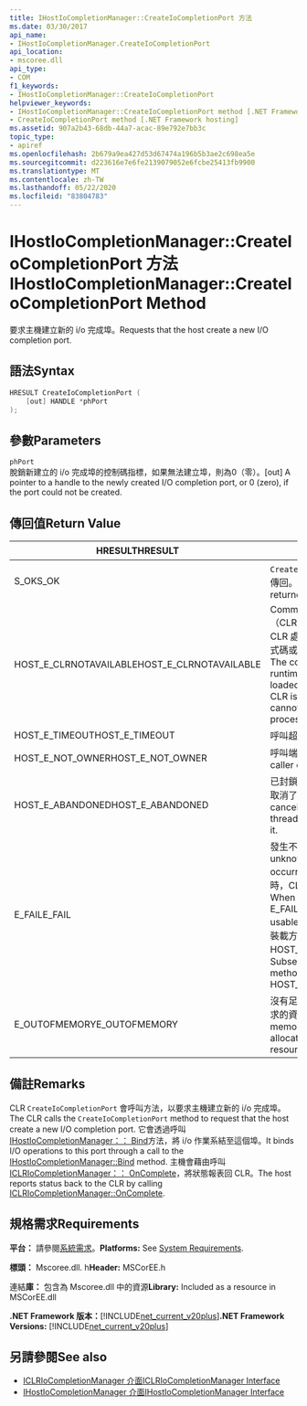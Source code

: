 ```yaml
---
title: IHostIoCompletionManager::CreateIoCompletionPort 方法
ms.date: 03/30/2017
api_name:
- IHostIoCompletionManager.CreateIoCompletionPort
api_location:
- mscoree.dll
api_type:
- COM
f1_keywords:
- IHostIoCompletionManager::CreateIoCompletionPort
helpviewer_keywords:
- IHostIoCompletionManager::CreateIoCompletionPort method [.NET Framework hosting]
- CreateIoCompletionPort method [.NET Framework hosting]
ms.assetid: 907a2b43-68db-44a7-acac-89e792e7bb3c
topic_type:
- apiref
ms.openlocfilehash: 2b679a9ea427d53d67474a196b5b3ae2c698ea5e
ms.sourcegitcommit: d223616e7e6fe2139079052e6fcbe25413fb9900
ms.translationtype: MT
ms.contentlocale: zh-TW
ms.lasthandoff: 05/22/2020
ms.locfileid: "83804783"
---
```

# <a name="ihostiocompletionmanagercreateiocompletionport-method"></a><span data-ttu-id="43d25-102">IHostIoCompletionManager::CreateIoCompletionPort 方法</span><span class="sxs-lookup"><span data-stu-id="43d25-102">IHostIoCompletionManager::CreateIoCompletionPort Method</span></span>
<span data-ttu-id="43d25-103">要求主機建立新的 i/o 完成埠。</span><span class="sxs-lookup"><span data-stu-id="43d25-103">Requests that the host create a new I/O completion port.</span></span>  
  
## <a name="syntax"></a><span data-ttu-id="43d25-104">語法</span><span class="sxs-lookup"><span data-stu-id="43d25-104">Syntax</span></span>  
  
```cpp  
HRESULT CreateIoCompletionPort (  
    [out] HANDLE *phPort  
);  
```  
  
## <a name="parameters"></a><span data-ttu-id="43d25-105">參數</span><span class="sxs-lookup"><span data-stu-id="43d25-105">Parameters</span></span>  
 `phPort`  
 <span data-ttu-id="43d25-106">脫銷新建立的 i/o 完成埠的控制碼指標，如果無法建立埠，則為0（零）。</span><span class="sxs-lookup"><span data-stu-id="43d25-106">[out] A pointer to a handle to the newly created I/O completion port, or 0 (zero), if the port could not be created.</span></span>  
  
## <a name="return-value"></a><span data-ttu-id="43d25-107">傳回值</span><span class="sxs-lookup"><span data-stu-id="43d25-107">Return Value</span></span>  
  
|<span data-ttu-id="43d25-108">HRESULT</span><span class="sxs-lookup"><span data-stu-id="43d25-108">HRESULT</span></span>|<span data-ttu-id="43d25-109">描述</span><span class="sxs-lookup"><span data-stu-id="43d25-109">Description</span></span>|  
|-------------|-----------------|  
|<span data-ttu-id="43d25-110">S_OK</span><span class="sxs-lookup"><span data-stu-id="43d25-110">S_OK</span></span>|<span data-ttu-id="43d25-111">`CreateIoCompletionPort`已成功傳回。</span><span class="sxs-lookup"><span data-stu-id="43d25-111">`CreateIoCompletionPort` returned successfully.</span></span>|  
|<span data-ttu-id="43d25-112">HOST_E_CLRNOTAVAILABLE</span><span class="sxs-lookup"><span data-stu-id="43d25-112">HOST_E_CLRNOTAVAILABLE</span></span>|<span data-ttu-id="43d25-113">Common language runtime （CLR）尚未載入進程中，或 CLR 處於無法執行 managed 程式碼或成功處理呼叫的狀態。</span><span class="sxs-lookup"><span data-stu-id="43d25-113">The common language runtime (CLR) has not been loaded into a process, or the CLR is in a state in which it cannot run managed code or process the call successfully.</span></span>|  
|<span data-ttu-id="43d25-114">HOST_E_TIMEOUT</span><span class="sxs-lookup"><span data-stu-id="43d25-114">HOST_E_TIMEOUT</span></span>|<span data-ttu-id="43d25-115">呼叫超時。</span><span class="sxs-lookup"><span data-stu-id="43d25-115">The call timed out.</span></span>|  
|<span data-ttu-id="43d25-116">HOST_E_NOT_OWNER</span><span class="sxs-lookup"><span data-stu-id="43d25-116">HOST_E_NOT_OWNER</span></span>|<span data-ttu-id="43d25-117">呼叫端沒有擁有鎖定。</span><span class="sxs-lookup"><span data-stu-id="43d25-117">The caller does not own the lock.</span></span>|  
|<span data-ttu-id="43d25-118">HOST_E_ABANDONED</span><span class="sxs-lookup"><span data-stu-id="43d25-118">HOST_E_ABANDONED</span></span>|<span data-ttu-id="43d25-119">已封鎖的執行緒或光纖在等候時取消了事件。</span><span class="sxs-lookup"><span data-stu-id="43d25-119">An event was canceled while a blocked thread or fiber was waiting on it.</span></span>|  
|<span data-ttu-id="43d25-120">E_FAIL</span><span class="sxs-lookup"><span data-stu-id="43d25-120">E_FAIL</span></span>|<span data-ttu-id="43d25-121">發生不明的嚴重失敗。</span><span class="sxs-lookup"><span data-stu-id="43d25-121">An unknown catastrophic failure occurred.</span></span> <span data-ttu-id="43d25-122">當方法傳回 E_FAIL 時，CLR 就無法在進程內使用。</span><span class="sxs-lookup"><span data-stu-id="43d25-122">When a method returns E_FAIL, the CLR is no longer usable within the process.</span></span> <span data-ttu-id="43d25-123">對裝載方法的後續呼叫會傳回 HOST_E_CLRNOTAVAILABLE。</span><span class="sxs-lookup"><span data-stu-id="43d25-123">Subsequent calls to hosting methods return HOST_E_CLRNOTAVAILABLE.</span></span>|  
|<span data-ttu-id="43d25-124">E_OUTOFMEMORY</span><span class="sxs-lookup"><span data-stu-id="43d25-124">E_OUTOFMEMORY</span></span>|<span data-ttu-id="43d25-125">沒有足夠的記憶體可用來配置要求的資源。</span><span class="sxs-lookup"><span data-stu-id="43d25-125">Not enough memory was available to allocate the requested resource.</span></span>|  
  
## <a name="remarks"></a><span data-ttu-id="43d25-126">備註</span><span class="sxs-lookup"><span data-stu-id="43d25-126">Remarks</span></span>  
 <span data-ttu-id="43d25-127">CLR `CreateIoCompletionPort` 會呼叫方法，以要求主機建立新的 i/o 完成埠。</span><span class="sxs-lookup"><span data-stu-id="43d25-127">The CLR calls the `CreateIoCompletionPort` method to request that the host create a new I/O completion port.</span></span> <span data-ttu-id="43d25-128">它會透過呼叫[IHostIoCompletionManager：： Bind](../../../../docs/framework/unmanaged-api/hosting/ihostiocompletionmanager-bind-method.md)方法，將 i/o 作業系結至這個埠。</span><span class="sxs-lookup"><span data-stu-id="43d25-128">It binds I/O operations to this port through a call to the [IHostIoCompletionManager::Bind](../../../../docs/framework/unmanaged-api/hosting/ihostiocompletionmanager-bind-method.md) method.</span></span> <span data-ttu-id="43d25-129">主機會藉由呼叫[ICLRIoCompletionManager：： OnComplete](iclriocompletionmanager-oncomplete-method.md)，將狀態報表回 CLR。</span><span class="sxs-lookup"><span data-stu-id="43d25-129">The host reports status back to the CLR by calling [ICLRIoCompletionManager::OnComplete](iclriocompletionmanager-oncomplete-method.md).</span></span>  
  
## <a name="requirements"></a><span data-ttu-id="43d25-130">規格需求</span><span class="sxs-lookup"><span data-stu-id="43d25-130">Requirements</span></span>  
 <span data-ttu-id="43d25-131">**平台：** 請參閱[系統需求](../../get-started/system-requirements.md)。</span><span class="sxs-lookup"><span data-stu-id="43d25-131">**Platforms:** See [System Requirements](../../get-started/system-requirements.md).</span></span>  
  
 <span data-ttu-id="43d25-132">**標頭：** Mscoree.dll. h</span><span class="sxs-lookup"><span data-stu-id="43d25-132">**Header:** MSCorEE.h</span></span>  
  
 <span data-ttu-id="43d25-133">連結**庫：** 包含為 Mscoree.dll 中的資源</span><span class="sxs-lookup"><span data-stu-id="43d25-133">**Library:** Included as a resource in MSCorEE.dll</span></span>  
  
 <span data-ttu-id="43d25-134">**.NET Framework 版本：**[!INCLUDE[net_current_v20plus](../../../../includes/net-current-v20plus-md.md)]</span><span class="sxs-lookup"><span data-stu-id="43d25-134">**.NET Framework Versions:** [!INCLUDE[net_current_v20plus](../../../../includes/net-current-v20plus-md.md)]</span></span>  
  
## <a name="see-also"></a><span data-ttu-id="43d25-135">另請參閱</span><span class="sxs-lookup"><span data-stu-id="43d25-135">See also</span></span>

- [<span data-ttu-id="43d25-136">ICLRIoCompletionManager 介面</span><span class="sxs-lookup"><span data-stu-id="43d25-136">ICLRIoCompletionManager Interface</span></span>](iclriocompletionmanager-interface.md)
- [<span data-ttu-id="43d25-137">IHostIoCompletionManager 介面</span><span class="sxs-lookup"><span data-stu-id="43d25-137">IHostIoCompletionManager Interface</span></span>](ihostiocompletionmanager-interface.md)
